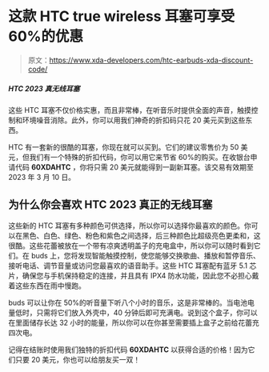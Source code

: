 # 这款 HTC true wireless 耳塞可享受 60%的优惠

> 原文：<https://www.xda-developers.com/htc-earbuds-xda-discount-code/>

##### HTC 2023 真无线耳塞

这些 HTC 耳塞不仅价格实惠，而且非常棒，在听音乐时提供全面的声音，触摸控制和环境噪音消除。此外，你可以用我们神奇的折扣码只花 20 美元买到这些东西。

HTC 有一套新的很酷的耳塞，你现在就可以买到。它们的建议零售价为 50 美元，但我们有一个特殊的折扣代码，你可以用它来节省 60%的购买。在收银台申请代码 **60XDAHTC** ，你将只需 20 美元就能得到一副新耳塞。该交易有效期至 2023 年 3 月 10 日。

## 为什么你会喜欢 HTC 2023 真正的无线耳塞

这些新的 HTC 耳塞有多种颜色可供选择，所以你可以选择你最喜欢的颜色。你可以在黑色、白色、绿色、粉色和紫色之间选择，后三种颜色比超级亮色更柔和，这很酷。这些花蕾被放在一个带有凉爽透明盖子的充电盒中，所以你可以随时看到它们。在 buds 上，您将发现智能触摸控制，使您能够交换歌曲、播放和暂停音乐、接听电话、调节音量或访问您最喜欢的语音助手。这些 HTC 耳塞配有蓝牙 5.1 芯片，确保您与手机保持稳定的连接，并且具有 IPX4 防水功能，因此您不必担心戴着这些东西在雨中慢跑。

buds 可以让你在 50%的听音量下听八个小时的音乐，这是非常棒的。当电池电量低时，只需将它们放入外壳中，40 分钟后即可充满电。说到这个盒子，你可以在里面储存长达 32 小时的能量，所以你可以在你甚至需要插上盒子之前给花蕾充四次电。

记得在结账时使用我们独特的折扣代码 **60XDAHTC** 以获得合适的价格！因为它们只要 20 美元，你也可以给朋友买一双！